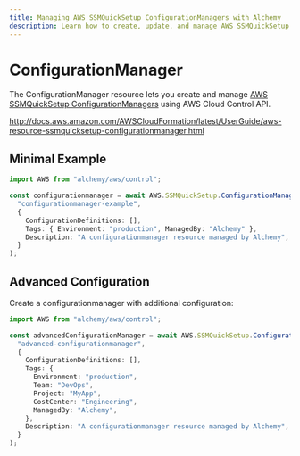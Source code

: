 ```yaml
---
title: Managing AWS SSMQuickSetup ConfigurationManagers with Alchemy
description: Learn how to create, update, and manage AWS SSMQuickSetup ConfigurationManagers using Alchemy Cloud Control.
---
```


# ConfigurationManager

The ConfigurationManager resource lets you create and manage [AWS SSMQuickSetup ConfigurationManagers](https://docs.aws.amazon.com/ssmquicksetup/latest/userguide/) using AWS Cloud Control API.

http://docs.aws.amazon.com/AWSCloudFormation/latest/UserGuide/aws-resource-ssmquicksetup-configurationmanager.html

## Minimal Example

```ts
import AWS from "alchemy/aws/control";

const configurationmanager = await AWS.SSMQuickSetup.ConfigurationManager(
  "configurationmanager-example",
  {
    ConfigurationDefinitions: [],
    Tags: { Environment: "production", ManagedBy: "Alchemy" },
    Description: "A configurationmanager resource managed by Alchemy",
  }
);
```

## Advanced Configuration

Create a configurationmanager with additional configuration:

```ts
import AWS from "alchemy/aws/control";

const advancedConfigurationManager = await AWS.SSMQuickSetup.ConfigurationManager(
  "advanced-configurationmanager",
  {
    ConfigurationDefinitions: [],
    Tags: {
      Environment: "production",
      Team: "DevOps",
      Project: "MyApp",
      CostCenter: "Engineering",
      ManagedBy: "Alchemy",
    },
    Description: "A configurationmanager resource managed by Alchemy",
  }
);
```

